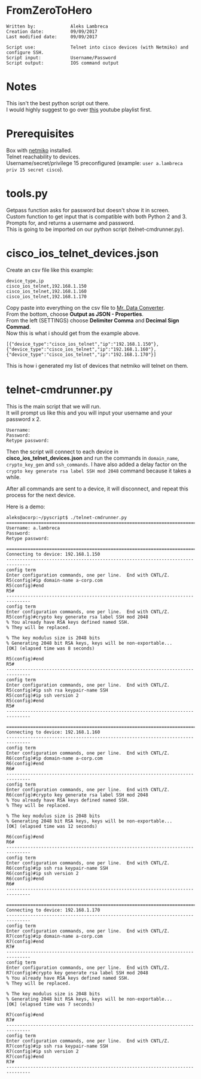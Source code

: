 # FromZeroToHero

```
Written by:             Aleks Lambreca   
Creation date:          09/09/2017      
Last modified date:     09/09/2017      
  
Script use:             Telnet into cisco devices (with Netmiko) and configure SSH.    
Script input:           Username/Password   
Script output:          IOS command output  
```

# Notes

This isn't the best python script out there.  
I would highly suggest to go over [this](https://www.youtube.com/user/GPM365/playlists) youtube playlist first.  

# Prerequisites

Box with [netmiko](https://github.com/ktbyers/netmiko) installed.  
Telnet reachability to devices.    
Username/secret/privilege 15 preconfigured (example: `user a.lambreca priv 15 secret cisco`).  

# tools.py

Getpass function asks for password but doesn't show it in screen.  
Custom function to get input that is compatible with both Python 2 and 3.  
Prompts for, and returns a username and password.  
This is going to be imported on our python script (telnet-cmdrunner.py).

# cisco_ios_telnet_devices.json

Create an csv file like this example:  

```
device_type,ip
cisco_ios_telnet,192.168.1.150
cisco_ios_telnet,192.168.1.160
cisco_ios_telnet,192.168.1.170
```

Copy paste into everything on the csv file to [Mr. Data Converter](https://shancarter.github.io/mr-data-converter/#).  
From the bottom, choose **Output as JSON - Properties**.  
From the left (SETTINGS) choose **Delimiter Comma** and **Decimal Sign Commad**.  
Now this is what i should get from the example above.  

```
[{"device_type":"cisco_ios_telnet","ip":"192.168.1.150"},
{"device_type":"cisco_ios_telnet","ip":"192.168.1.160"},
{"device_type":"cisco_ios_telnet","ip":"192.168.1.170"}]
```

This is how i generated my list of devices that netmiko will telnet on them.  

# telnet-cmdrunner.py

This is the main script that we will run.  
It will prompt us like this and you will input your username and your password x 2.

```
Username:
Password: 
Retype password: 
```

Then the script will connect to each device in **cisco_ios_telnet_devices.json** and run the commands in `domain_name`, `crypto_key_gen` and `ssh_commands`. I have also added a delay factor on the `crypto key generate rsa label SSH mod 2048` command because it takes a while.

After all commands are sent to a device, it will disconnect, and repeat this process for the next device.

Here is a demo:

```
aleks@acorp:~/pyscript$ ./telnet-cmdrunner.py 
===============================================================================
Username: a.lambreca
Password: 
Retype password: 

===============================================================================
Connecting to device: 192.168.1.150
-------------------------------------------------------------------------------
config term
Enter configuration commands, one per line.  End with CNTL/Z.
R5(config)#ip domain-name a-corp.com
R5(config)#end
R5#
-------------------------------------------------------------------------------
config term
Enter configuration commands, one per line.  End with CNTL/Z.
R5(config)#crypto key generate rsa label SSH mod 2048
% You already have RSA keys defined named SSH.
% They will be replaced.

% The key modulus size is 2048 bits
% Generating 2048 bit RSA keys, keys will be non-exportable...
[OK] (elapsed time was 8 seconds)

R5(config)#end
R5#
-------------------------------------------------------------------------------
config term
Enter configuration commands, one per line.  End with CNTL/Z.
R5(config)#ip ssh rsa keypair-name SSH
R5(config)#ip ssh version 2
R5(config)#end
R5#
-------------------------------------------------------------------------------

===============================================================================
Connecting to device: 192.168.1.160
-------------------------------------------------------------------------------
config term
Enter configuration commands, one per line.  End with CNTL/Z.
R6(config)#ip domain-name a-corp.com
R6(config)#end
R6#
-------------------------------------------------------------------------------
config term
Enter configuration commands, one per line.  End with CNTL/Z.
R6(config)#crypto key generate rsa label SSH mod 2048
% You already have RSA keys defined named SSH.
% They will be replaced.

% The key modulus size is 2048 bits
% Generating 2048 bit RSA keys, keys will be non-exportable...
[OK] (elapsed time was 12 seconds)

R6(config)#end
R6#
-------------------------------------------------------------------------------
config term
Enter configuration commands, one per line.  End with CNTL/Z.
R6(config)#ip ssh rsa keypair-name SSH
R6(config)#ip ssh version 2
R6(config)#end
R6#
-------------------------------------------------------------------------------

===============================================================================
Connecting to device: 192.168.1.170
-------------------------------------------------------------------------------
config term
Enter configuration commands, one per line.  End with CNTL/Z.
R7(config)#ip domain-name a-corp.com
R7(config)#end
R7#
-------------------------------------------------------------------------------
config term
Enter configuration commands, one per line.  End with CNTL/Z.
R7(config)#crypto key generate rsa label SSH mod 2048
% You already have RSA keys defined named SSH.
% They will be replaced.

% The key modulus size is 2048 bits
% Generating 2048 bit RSA keys, keys will be non-exportable...
[OK] (elapsed time was 7 seconds)

R7(config)#end
R7#
-------------------------------------------------------------------------------
config term
Enter configuration commands, one per line.  End with CNTL/Z.
R7(config)#ip ssh rsa keypair-name SSH
R7(config)#ip ssh version 2
R7(config)#end
R7#
-------------------------------------------------------------------------------
```
